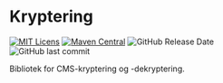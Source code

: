 # Kryptering
[![MIT Licens](https://img.shields.io/badge/license-MIT-blue.svg)](https://github.com/ks-no/kryptering/blob/master/LICENSE)
[![Maven Central](https://img.shields.io/maven-central/v/no.ks.fiks/kryptering.svg)](https://search.maven.org/search?q=g:no.ks.fiks%20a:kryptering)
![GitHub Release Date](https://img.shields.io/github/release-date/ks-no/kryptering.svg)
![GitHub last commit](https://img.shields.io/github/last-commit/ks-no/kryptering.svg)

Bibliotek for CMS-kryptering og -dekryptering.